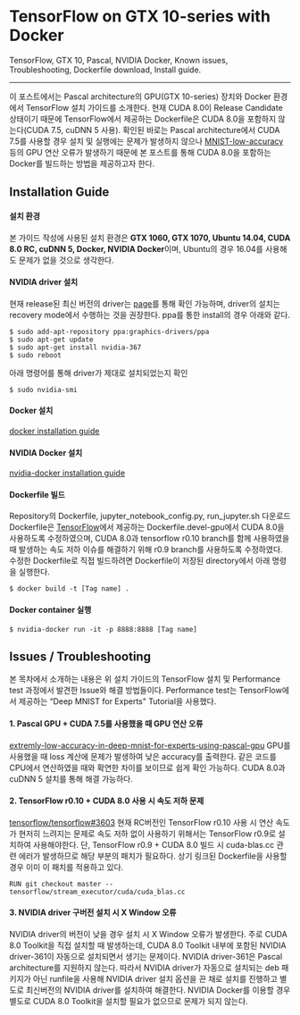 TensorFlow on GTX 10-series with Docker
===================

TensorFlow, GTX 10, Pascal, NVIDIA Docker, Known issues, Troubleshooting, Dockerfile download, Install guide.

----------


 이 포스트에서는 Pascal architecture의 GPU(GTX 10-series) 장치와 Docker 환경에서 TensorFlow 설치 가이드를 소개한다. 현재 CUDA 8.0이 Release Candidate 상태이기 때문에 TensorFlow에서 제공하는 Dockerfile은 CUDA 8.0을 포함하지 않는다(CUDA 7.5, cuDNN 5 사용). 확인된 바로는 Pascal architecture에서 CUDA 7.5를 사용할 경우 설치 및 실행에는 문제가 발생하지 않으나 [MNIST-low-accuracy][1] 등의 GPU 연산 오류가 발생하기 때문에 본 포스트를 통해 CUDA 8.0을 포함하는 Docker를 빌드하는 방법을 제공하고자 한다.


 

Installation Guide
-------------

#### 설치 환경
본 가이드 작성에 사용된 설치 환경은 **GTX 1060, GTX 1070, Ubuntu 14.04, CUDA 8.0 RC, cuDNN 5, Docker, NVIDIA Docker**이며, Ubuntu의 경우 16.04를 사용해도 문제가 없을 것으로 생각한다.


#### NVIDIA driver 설치

현재 release된 최신 버전의 driver는 [page][2]를 통해 확인 가능하며, driver의 설치는 recovery mode에서 수행하는 것을 권장한다. ppa를 통한 install의 경우 아래와 같다.

    $ sudo add-apt-repository ppa:graphics-drivers/ppa
    $ sudo apt-get update
    $ sudo apt-get install nvidia-367
    $ sudo reboot

아래 명령어를 통해 driver가 제대로 설치되었는지 확인 

    $ sudo nvidia-smi

#### Docker 설치
[docker installation guide][3]

#### NVIDIA Docker 설치
[nvidia-docker installation guide][4]

#### Dockerfile 빌드
Repository의 Dockerfile, jupyter_notebook_config.py, run_jupyter.sh 다운로드
Dockerfile은 [TensorFlow][5]에서 제공하는 Dockerfile.devel-gpu에서 CUDA 8.0을 사용하도록 수정하였으며, CUDA 8.0과 tensorflow r0.10 branch를 함께 사용하였을 때 발생하는 속도 저하 이슈를 해결하기 위해 r0.9 branch를 사용하도록 수정하였다.
수정한 Dockerfile로 직접 빌드하려면 Dockerfile이 저장된 directory에서 아래 명령을 실행한다.

    $ docker build -t [Tag name] .

#### Docker container 실행

    $ nvidia-docker run -it -p 8888:8888 [Tag name]


Issues / Troubleshooting
-------------
본 목차에서 소개하는 내용은 위 설치 가이드의 TensorFlow 설치 및 Performance test 과정에서 발견한 Issue와 해결 방법들이다. Performance test는 TensorFlow에서 제공하는 “Deep MNIST for Experts" Tutorial을 사용했다.

#### 1. Pascal GPU + CUDA 7.5를 사용했을 때 GPU 연산 오류
   [extremly-low-accuracy-in-deep-mnist-for-experts-using-pascal-gpu][6] 
   GPU를 사용했을 때 loss 계산에 문제가 발생하여 낮은 accuracy를 출력한다. 같은 코드를 CPU에서 연산하였을 때와 확연한 차이를 보이므로 쉽게 확인 가능하다. CUDA 8.0과 cuDNN 5 설치를 통해 해결 가능하다.
   
#### 2. TensorFlow r0.10 + CUDA 8.0 사용 시 속도 저하 문제
   [tensorflow/tensorflow#3603][7]
   현재 RC버전인 TensorFlow r0.10 사용 시 연산 속도가 현저히 느려지는 문제로 속도 저하 없이 사용하기 위해서는 TensorFlow r0.9로 설치하여 사용해야한다. 단, TensorFlow r0.9 + CUDA 8.0 빌드 시 cuda-blas.cc 관련 에러가 발생하므로 해당 부분의 패치가 필요하다. 상기 링크된 Dockerfile을 사용할 경우 이미 이 패치를 적용하고 있다.

    RUN git checkout master -- tensorflow/stream_executor/cuda/cuda_blas.cc

#### 3. NVIDIA driver 구버전 설치 시 X Window 오류
   NVIDIA driver의 버전이 낮을 경우 설치 시 X Window 오류가 발생한다. 주로 CUDA 8.0 Toolkit을 직접 설치할 때 발생하는데, CUDA 8.0 Toolkit 내부에 포함된 NVIDIA driver-361이 자동으로 설치되면서 생기는 문제이다. NVIDIA driver-361은 Pascal architecture를 지원하지 않는다. 따라서 NVIDIA driver가 자동으로 설치되는 deb 패키지가 아닌 runfile을 사용해 NVIDIA driver 설치 옵션을 끈 채로 설치를 진행하고 별도로 최신버전의 NVIDIA driver를 설치하여 해결한다. NVIDIA Docker를 이용할 경우 별도로 CUDA 8.0 Toolkit을 설치할 필요가 없으므로 문제가 되지 않는다.

   



  [1]: http://stackoverflow.com/questions/38036837/extremly-low-accuracy-in-deep-mnist-for-experts-using-pascal-gpu
  [2]: http://www.nvidia.com/object/unix.html
  [3]: https://docs.docker.com/engine/installation/linux/ubuntulinux/
  [4]: https://github.com/NVIDIA/nvidia-docker
  [5]: https://github.com/tensorflow/tensorflow/tree/master/tensorflow/tools/docker
  [6]: http://stackoverflow.com/questions/38036837/extremly-low-accuracy-in-deep-mnist-for-experts-using-pascal-gpu
  [7]: https://github.com/tensorflow/tensorflow/issues/3603
